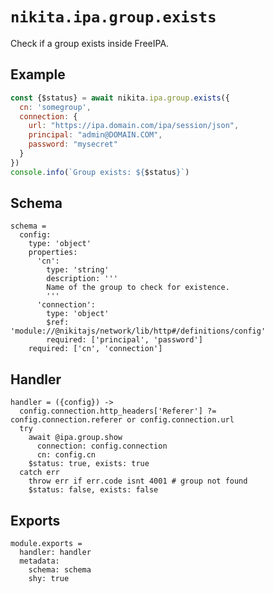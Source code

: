
# `nikita.ipa.group.exists`

Check if a group exists inside FreeIPA.

## Example

```js
const {$status} = await nikita.ipa.group.exists({
  cn: 'somegroup',
  connection: {
    url: "https://ipa.domain.com/ipa/session/json",
    principal: "admin@DOMAIN.COM",
    password: "mysecret"
  }
})
console.info(`Group exists: ${$status}`)
```

## Schema

    schema =
      config:
        type: 'object'
        properties:
          'cn':
            type: 'string'
            description: '''
            Name of the group to check for existence.
            '''
          'connection':
            type: 'object'
            $ref: 'module://@nikitajs/network/lib/http#/definitions/config'
            required: ['principal', 'password']
        required: ['cn', 'connection']

## Handler

    handler = ({config}) ->
      config.connection.http_headers['Referer'] ?= config.connection.referer or config.connection.url
      try
        await @ipa.group.show
          connection: config.connection
          cn: config.cn
        $status: true, exists: true
      catch err
        throw err if err.code isnt 4001 # group not found
        $status: false, exists: false
      

## Exports

    module.exports =
      handler: handler
      metadata:
        schema: schema
        shy: true
